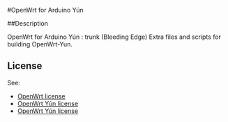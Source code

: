 #OpenWrt for Arduino Yún

##Description

OpenWrt for Arduino Yún : trunk (Bleeding Edge)
Extra files and scripts for building OpenWrt-Yun.

## License

See:
- [OpenWrt license](http://wiki.openwrt.org/about/license)
- [OpenWrt Yún license](https://github.com/arduino/openwrt-yun/blob/master/LICENSE)
- [OpenWrt Yún license](https://github.com/RedSnake64/openwrt-yun/blob/master/LICENSE)
